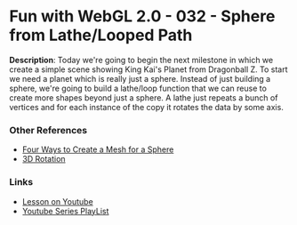 # Fun with WebGL 2.0 - 032 - Sphere from Lathe/Looped Path
**Description**:
Today we're going to begin the next milestone in which we create a simple scene showing King Kai's Planet from Dragonball Z. To start we need a planet which is really just a sphere. Instead of just building a sphere, we're going to build a lathe/loop function that we can reuse to create more shapes beyond just a sphere. A lathe just repeats a bunch of vertices and for each instance of the copy it rotates the data by some axis.

### Other References
* [Four Ways to Create a Mesh for a Sphere](https://gamedevdaily.io/four-ways-to-create-a-mesh-for-a-sphere-d7956b825db4)
* [3D Rotation](https://www.siggraph.org/education/materials/HyperGraph/modeling/mod_tran/3drota.htm#Y-Axis%20Rotation)

### Links
* [Lesson on Youtube](https://youtu.be/bxpu1JYQYWA)
* [Youtube Series PlayList](https://www.youtube.com/playlist?list=PLMinhigDWz6emRKVkVIEAaePW7vtIkaIF)
